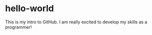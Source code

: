 # hello-world
This is my intro to GitHub.
I am really excited to develop my skills as a programmer!
